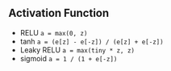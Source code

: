 
## Activation Function
* RELU
  `a = max(0, z)`
* tanh
  `a = (e[z] - e[-z]) / (e[z] + e[-z])`
* Leaky RELU
  `a = max(tiny * z, z)`
* sigmoid
  `a = 1 / (1 + e[-z])`
